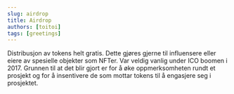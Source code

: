 ```yaml
---
slug: airdrop
title: Airdrop
authors: [toitoi]
tags: [greetings]
---
```


Distribusjon av tokens helt gratis. Dette gjøres gjerne til influensere eller eiere av spesielle objekter som NFTer. Var veldig vanlig under ICO boomen i 2017. Grunnen til at det blir gjort er for å øke oppmerksomheten rundt et prosjekt og for å insentivere de som mottar tokens til å engasjere seg i prosjektet. 

